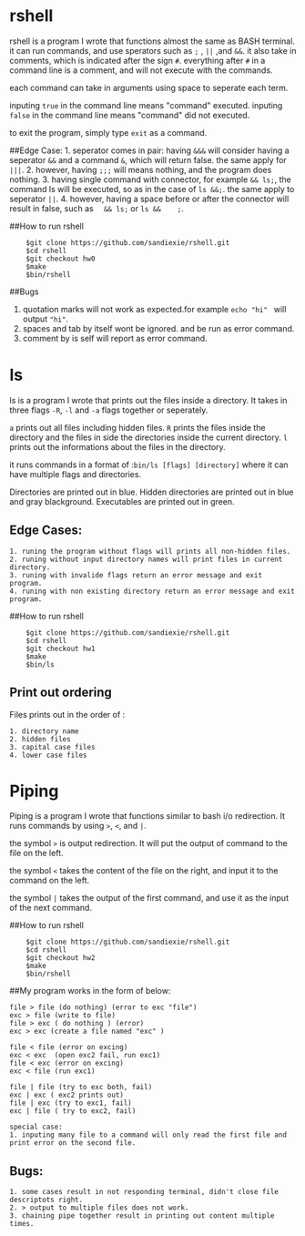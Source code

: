 # rshell

rshell is a program I wrote that functions almost the same as BASH terminal.
it can run commands, and use sperators such as `;` , `||` ,and `&&`.
it also take in comments, which is indicated after the sign `#`. everything after `#` in a command line is a comment, and will not execute with the commands.

each command can take in arguments using space to seperate each term.

inputing `true` in the command line means "command" executed.
inputing `false` in the command line means "command" did not executed.

to exit the program, simply type `exit` as a command.


##Edge Case:
	1. seperator comes in pair: having `&&&` will consider having a seperator `&&` and a 
	   command `&`, which will return false. the same apply for `|||`.
	2. however, having `;;;` will means nothing, and the program does nothing.
	3. having single command with connector, for example `&& ls;`, the command ls will be 
	   executed, so as in the case of `ls &&;`. the same apply to seperator `||`.
	4. however, having a space before or after the connector will result in false, such 
	   as `  && ls;` or `ls &&    ;`.  

##How to run rshell

```
	$git clone https://github.com/sandiexie/rshell.git
	$cd rshell
	$git checkout hw0
	$make
	$bin/rshell
```

##Bugs
1. quotation marks will not work as expected.for example `echo "hi" ` will output `"hi"`.
2. spaces and tab by itself wont be ignored. and be run as error command.
3. comment by is self will report as error command.


# ls

ls is a program I wrote that prints out the files inside a directory.
It takes in three flags `-R`,  `-l` and  `-a` flags together or seperately.

`a` prints out all files including hidden files.
`R` prints the files inside the directory and the files in side the directories inside the current directory.
`l` prints out the informations about the files in the directory.


it runs commands in a format of :`bin/ls [flags] [directory]` where it can have multiple flags and directories.

Directories are printed out in blue. 
Hidden directories are printed out in blue and gray blackground. 
Executables are printed out in green. 

## Edge Cases:
	1. runing the program without flags will prints all non-hidden files.
  	2. runing without input directory names will print files in current directory.
	3. runing with invalide flags return an error message and exit program.
	4. runing with non existing directory return an error message and exit program.

##How to run rshell

```
	$git clone https://github.com/sandiexie/rshell.git
	$cd rshell
	$git checkout hw1
	$make
	$bin/ls
```

## Print out ordering

Files prints out in the order of :

	1. directory name
	2. hidden files
	3. capital case files
	4. lower case files


# Piping

Piping is a program I wrote that functions similar to bash i/o redirection.
It runs commands by using `>`, `<`, and `|`.

the symbol `>` is output redirection. It will put the output of command to the file on the left.

the symbol `<` takes the content of the file on the right, and input it to the command on the left.

the symbol `|` takes the output of the first command, and use it as the input of the next command.

##How to run rshell

```
	$git clone https://github.com/sandiexie/rshell.git
	$cd rshell
	$git checkout hw2
	$make
	$bin/rshell
```

##My program works in the form of below:

	file > file (do nothing) (error to exc "file")
	exc > file (write to file)
	file > exc ( do nothing ) (error)
	exc > exc (create a file named "exc" )

	file < file (error on excing)
	exc < exc  (open exc2 fail, run exc1)
	file < exc (error on excing)
	exc < file (run exc1)

	file | file (try to exc both, fail)
	exc | exc ( exc2 prints out)
	file | exc (try to exc1, fail)
	exc | file ( try to exc2, fail)

	special case:
	1. inputing many file to a command will only read the first file and print error on the second file.

## Bugs:
	1. some cases result in not responding terminal, didn't close file descriptots right.
	2. > output to multiple files does not work.
	3. chaining pipe together result in printing out content multiple times.


